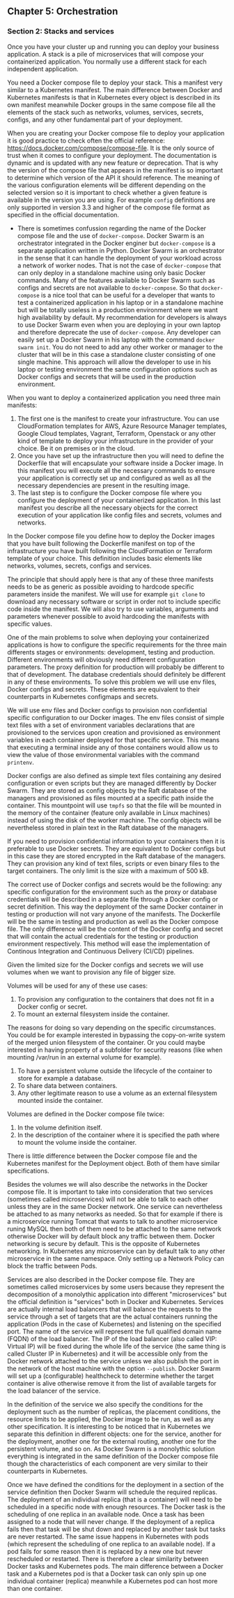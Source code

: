 ## Chapter 5: Orchestration

### Section 2: Stacks and services

Once you have your cluster up and running you can deploy your business application.
A stack is a pile of microservices that will compose your containerized application.
You normally use a different stack for each independent application.

You need a Docker compose file to deploy your stack.
This a manifest very similar to a Kubernetes manifest.
The main difference between Docker and Kubernetes manifests is that in Kubernetes every object is described in its own manifest meanwhile Docker groups in the same compose file all the elements of the stack such as networks, volumes, services, secrets, configs, and any other fundamental part of your deployment.

When you are creating your Docker compose file to deploy your application it is good practice to check often the official reference: https://docs.docker.com/compose/compose-file.
It is the only source of trust when it comes to configure your deployment. 
The documentation is dynamic and is updated with any new feature or deprecation.
That is why the version of the compose file that appears in the manifest is so important to determine which version of the API it should reference.
The meaning of the various configuration elements will be different depending on the selected version so it is important to check whether a given feature is available in the version you are using.
For example `config` definitions are only supported in version 3.3 and higher of the compose file format as specified in the official documentation.

* There is sometimes confussion regarding the name of the Docker compose file and the use of `docker-compose`. 
Docker Swarm is an orchestrator integrated in the Docker enginer but `docker-compose` is a separate application written in Python.
Docker Swarm is an orchestrator in the sense that it can handle the deployment of your workload across a network of worker nodes. 
That is not the case of `docker-compose` that can only deploy in a standalone machine using only basic Docker commands. 
Many of the features available to Docker Swarm such as configs and secrets are not available to `docker-compose`.
So that `docker-compose` is a nice tool that can be useful for a developer that wants to test a containerized application in his laptop or in a standalone machine but will be totally useless in a production environment where we want high availability by default.
My recommendation for developers is always to use Docker Swarm even when you are deploying in your own laptop and therefore deprecate the use of `docker-compose`.
Any developer can easily set up a Docker Swarm in his laptop with the command `docker swarm init`.
You do not need to add any other worker or manager to the cluster that will be in this case a standalone cluster consisting of one single machine.
This approach will allow the developer to use in his laptop or testing environment the same configuration options such as Docker configs and secrets that will be used in the production environment.

When you want to deploy a containerized application you need three main manifests:
1. The first one is the manifest to create your infrastructure.
You can use CloudFormation templates for AWS, Azure Resource Manager templates, Google Cloud templates, Vagrant, Terraform, Openstack or any other kind of template to deploy your infrastructure in the provider of your choice. Be it on premises or in the cloud.
2. Once you have set up the infrastructure then you will need to define the Dockerfile that will encapsulate your software inside a Docker image.
In this manifest you will execute all the necessary commands to ensure your application is correctly set up and configured as well as all the necessary dependencies are present in the resulting image.
3. The last step is to configure the Docker compose file where you configure the deployment of your containerized application.
In this last manifest you describe all the necessary objects for the correct execution of your application like config files and secrets, volumes and networks.

In the Docker compose file you define how to deploy the Docker images that you have built following the Dockerfile manifest on top of the infrastructure you have built following the CloudFormation or Terraform template of your choice.
This definition includes basic elements like networks, volumes, secrets, configs and services.

The principle that should apply here is that any of these three manifests needs to be as generic as possible avoiding to hardcode specific parameters inside the manifest.
We will use for example `git clone` to download any necessary software or script in order not to include specific code inside the manifest.
We will also try to use variables, arguments and parameters whenever possible to avoid hardcoding the manifests with specific values.

One of the main problems to solve when deploying your containerized applications is how to configure the specific requirements for the three main differents stages or environments: development, testing and production.
Different environments will obviously need different configuration parameters. The proxy definition for production will probably be different to that of development. The database credentials should definitely be different in any of these environments.
To solve this problem we will use env files, Docker configs and secrets. These elements are equivalent to their counterparts in Kubernetes configmaps and secrets.

We will use env files and Docker configs to provision non confidential specific configuration to our Docker images.
The env files consist of simple text files with a set of environment variables declarations that are provisioned to the services upon creation and provisioned as environment variables in each container deployed for that specific service.
This means that executing a terminal inside any of those containers would allow us to view the value of those environmental variables with the command `printenv`.

Docker configs are also defined as simple text files containing any desired configuration or even scripts but they are managed differently by Docker Swarm.
They are stored as config objects by the Raft database of the managers and provisioned as files mounted at a specific path inside the container.
This mountpoint will use `tmpfs` so that the file will be mounted in the memory of the container (feature only available in Linux machines) instead of using the disk of the worker machine.
The config objects will be nevertheless stored in plain text in the Raft database of the managers.

If you need to provision confidential information to your containers then it is preferable to use Docker secrets. 
They are equivalent to Docker configs but in this case they are stored encrypted in the Raft database of the managers.
They can provision any kind of text files, scripts or even binary files to the target containers.
The only limit is the size with a maximum of 500 kB.

The correct use of Docker configs and secrets would be the following: any specific configuration for the environment such as the proxy or database credentials will be described in a separate file through a Docker config or secret definition. This way the deployment of the same Docker container in testing or production will not vary anyone of the manifests. The Dockerfile will be the same in testing and production as well as the Docker compose file. The only difference will be the content of the Docker config and secret that will contain the actual credentials for the testing or production environment respectively.
This method will ease the implementation of Continous Integration and Continuous Delivery (CI/CD) pipelines.

Given the limited size for the Docker configs and secrets we will use volumes when we want to provision any file of bigger size.

Volumes will be used for any of these use cases:
1. To provision any configuration to the containers that does not fit in a Docker config or secret.
2. To mount an external filesystem inside the container.

The reasons for doing so vary depending on the specific circumstances.
You could be for example interested in bypassing the copy-on-write system of the merged union filesystem of the container.
Or you could maybe interested in having property of a subfolder for security reasons (like when mounting /var/run in an external volume for example).
1. To have a persistent volume outside the lifecycle of the container to store for example a database.
2. To share data between containers.
3. Any other legitimate reason to use a volume as an external filesystem mounted inside the container.

Volumes are defined in the Docker compose file twice:
1. In the volume definition itself.
2. In the description of the container where it is specified the path where to mount the volume inside the container.

There is little difference between the Docker compose file and the Kubernetes manifest for the Deployment object. Both of them have similar specifications.

Besides the volumes we will also describe the networks in the Docker compose file.
It is important to take into consideration that two services (sometimes called microservices) will not be able to talk to each other unless they are in the same Docker network.
One service can nevertheless be attached to as many networks as needed.
So that for example if there is a microservice running Tomcat that wants to talk to another microservice runing MySQL then both of them need to be attached to the same network otherwise Docker will by default block any traffic between them.
Docker networking is secure by default.
This is the opposite of Kubernetes networking.
In Kubernetes any microservice can by default talk to any other microservice in the same namespace.
Only setting up a Network Policy can block the traffic between Pods.

Services are also described in the Docker compose file.
They are sometimes called microservices by some users because they represent the decomposition of a monolythic application into different "microservices" but the official definition is "services" both in Docker and Kubernetes.
Services are actually internal load balancers that will balance the requests to the service through a set of targets that are the actual containers running the application (Pods in the case of Kubernetes) and listening on the specified port.
The name of the service will represent the full qualified domain name (FQDN) of the load balancer.
The IP of the load balancer (also called VIP: Virtual IP) will be fixed during the whole life of the service (the same thing is called Cluster IP in Kubernetes) and it will be accessible only from the Docker network attached to the service unless we also publish the port in the network of the host machine with the option `--publish`.
Docker Swarm will set up a (configurable) healthcheck to determine whether the target container is alive otherwise remove it from the list of available targets for the load balancer of the service.

In the definition of the service we also specify the conditions for the deployment such as the number of replicas, the placement conditions, the resource limits to be applied, the Docker image to be run, as well as any other specification. It is interesting to be noticed that in Kubernetes we separate this definition in different objects: one for the service, another for the deployment, another one for the external routing, another one for the persistent volume, and so on.
As Docker Swarm is a monolythic solution everything is integrated in the same definition of the Docker compose file though the characteristics of each component are very similar to their counterparts in Kubernetes.

Once we have defined the conditions for the deployment in a section of the service definition then Docker Swarm will schedule the required replicas.
The deployment of an individual replica (that is a container) will need to be scheduled in a specific node with enough resources.
The Docker task is the scheduling of one replica in an available node.
Once a task has been assigned to a node that will never change.
If the deployment of a replica fails then that task will be shut down and replaced by another task but tasks are never restarted.
The same issue happens in Kubernetes with pods (which represent the scheduling of one replica to an available node).
If a pod fails for some reason then it is replaced by a new one but never rescheduled or restarted.
There is therefore a clear similarity between Docker tasks and Kubernetes pods.
The main difference between a Docker task and a Kubernetes pod is that a Docker task can only spin up one individual container (replica) meanwhile a Kubernetes pod can host more than one container.
